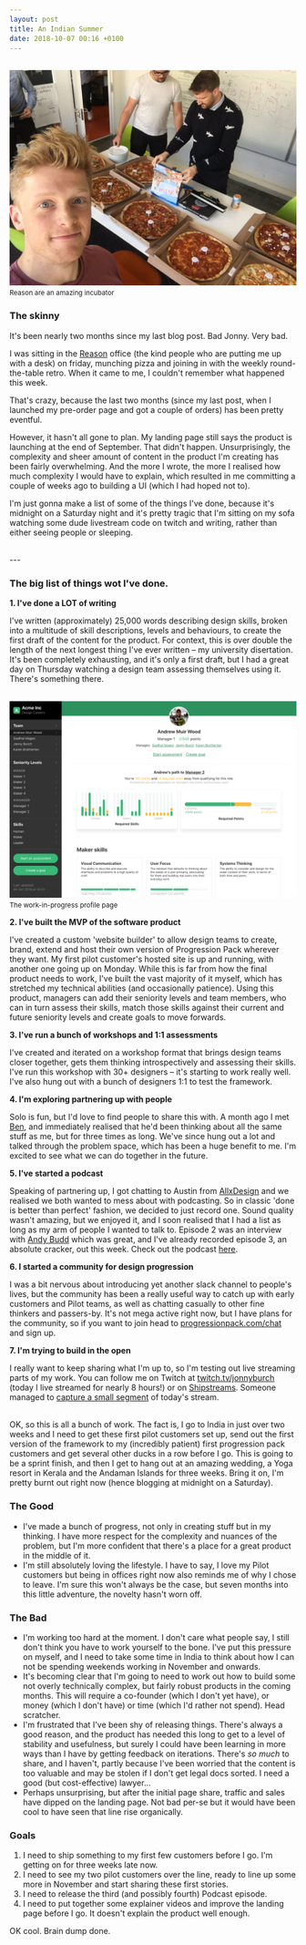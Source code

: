 ```yaml
---
layout: post
title: An Indian Summer
date: 2018-10-07 00:16 +0100
---
```


<br>
<img src="/assets/img/journal/pizza.jpg">
<br>
<small>Reason are an amazing incubator</small>


### The skinny

It's been nearly two months since my last blog post. Bad Jonny. Very bad.

I was sitting in the [Reason](https://withreason.co.uk) office (the kind people who are putting me up with a desk) on friday, munching pizza and joining in with the weekly round-the-table retro. When it came to me, I couldn't remember what happened this week.

That's crazy, because the last two months (since my last post, when I launched my pre-order page and got a couple of orders) has been pretty eventful.

However, it hasn't all gone to plan. My landing page still says the product is launching at the end of September. That didn't happen. Unsurprisingly, the complexity and sheer amount of content in the product I'm creating has been fairly overwhelming. And the more I wrote, the more I realised how much complexity I would have to explain, which resulted in me committing a couple of weeks ago to building a UI (which I had hoped not to).

I'm just gonna make a list of some of the things I've done, because it's midnight on a Saturday night and it's pretty tragic that I'm sitting on my sofa watching some dude livestream code on twitch and writing, rather than either seeing people or sleeping.

<br />
---

### The big list of things wot I've done.

**1. I've done a LOT of writing** 

I've written (approximately) 25,000 words describing design skills, broken into a multitude of skill descriptions, levels and behaviours, to create the first draft of the content for the product. For context, this is over double the length of the next longest thing I've ever written – my university disertation. It's been completely exhausting, and it's only a first draft, but I had a great day on Thursday watching a design team assessing themselves using it. There's something there.

<br>
<img src="/assets/img/journal/wip-product.png">
<br>
<small>The work-in-progress profile page</small>

**2. I've built the MVP of the software product** 

I've created a custom 'website builder' to allow design teams to create, brand, extend and host their own version of Progression Pack wherever they want. My first pilot customer's hosted site is up and running, with another one going up on Monday. While this is far from how the final product needs to work, I've built the vast majority of it myself, which has stretched my technical abilities (and occasionally patience).
Using this product, managers can add their seniority levels and team members, who can in turn assess their skills, match those skills against their current and future seniority levels and create goals to move forwards.

**3. I've run a bunch of workshops and 1:1 assessments**

I've created and iterated on a workshop format that brings design teams closer together, gets them thinking introspectively and assessing their skills. I've run this workshop with 30+ designers – it's starting to work really well. I've also hung out with a bunch of designers 1:1 to test the framework.

**4. I'm exploring partnering up with people**

Solo is fun, but I'd love to find people to share this with. A month ago I met [Ben](http://www.thedesignteam.us/), and immediately realised that he'd been thinking about all the same stuff as me, but for three times as long. We've since hung out a lot and talked through the problem space, which has been a huge benefit to me. I'm excited to see what we can do together in the future.

**5. I've started a podcast**

Speaking of partnering up, I got chatting to Austin from [AllxDesign](https://www.allxdesign.com/) and we realised we both wanted to mess about with podcasting. So in classic 'done is better than perfect' fashion, we decided to just record one.
Sound quality wasn't amazing, but we enjoyed it, and I soon realised that I had a list as long as my arm of people I wanted to talk to. 
Episode 2 was an interview with [Andy Budd](https://twitter.com/andybudd) which was great, and I've already recorded episode 3, an absolute cracker, out this week.
Check out the podcast [here](https://anchor.fm/progression-pod).

**6. I started a community for design progression**

I was a bit nervous about introducing yet another slack channel to people's lives, but the community has been a really useful way to catch up with early customers and Pilot teams, as well as chatting casually to other fine thinkers and passers-by. It's not mega active right now, but I have plans for the community, so if you want to join head to [progressionpack.com/chat](https://progressionpack.com/chat) and sign up.

**7. I'm trying to build in the open**

I really want to keep sharing what I'm up to, so I'm testing out live streaming parts of my work. You can follow me on Twitch at [twitch.tv/jonnyburch](https://twitch.tv/jonnyburch) (today I live streamed for nearly 8 hours!) or on [Shipstreams](https://shipstreams.com/jonnyburch). Someone managed to [capture a small segment](https://clips.twitch.tv/FrailQuaintShrewMVGame) of today's stream.

<br />
OK, so this is all a bunch of work. The fact is, I go to India in just over two weeks and I need to get these first pilot customers set up, send out the first version of the framework to my (incredibly patient) first progression pack customers and get several other ducks in a row before I go. This is going to be a sprint finish, and then I get to hang out at an amazing wedding, a Yoga resort in Kerala and the Andaman Islands for three weeks. Bring it on, I'm pretty burnt out right now (hence blogging at midnight on a Saturday).

### The Good

- I've made a bunch of progress, not only in creating stuff but in my thinking. I have more respect for the complexity and nuances of the problem, but I'm more confident that there's a place for a great product in the middle of it.
- I'm still absolutely loving the lifestyle. I have to say, I love my Pilot customers but being in offices right now also reminds me of why I chose to leave. I'm sure this won't always be the case, but seven months into this little adventure, the novelty hasn't worn off.

### The Bad

- I'm working too hard at the moment. I don't care what people say, I still don't think you have to work yourself to the bone. I've put this pressure on myself, and I need to take some time in India to think about how I can not be spending weekends working in November and onwards.
- It's becoming clear that I'm going to need to work out how to build some not overly technically complex, but fairly robust products in the coming months. This will require a co-founder (which I don't yet have), or money (which I don't have) or time (which I'd rather not spend). Head scratcher.
- I'm frustrated that I've been shy of releasing things. There's always a good reason, and the product has needed this long to get to a level of stability and usefulness, but surely I could have been learning in more ways than I have by getting feedback on iterations. There's _so much_ to share, and I haven't, partly because I've been worried that the content is too valuable and may be stolen if I don't get legal docs sorted. I need a good (but cost-effective) lawyer...
- Perhaps unsurprising, but after the initial page share, traffic and sales have dipped on the landing page. Not bad per-se but it would have been cool to have seen that line rise organically.

### Goals

1. I need to ship something to my first few customers before I go. I'm getting on for three weeks late now.
2. I need to see my two pilot customers over the line, ready to line up some more in November and start sharing these first stories.
3. I need to release the third (and possibly fourth) Podcast episode.
4. I need to put together some explainer videos and improve the landing page before I go. It doesn't explain the product well enough.


OK cool. Brain dump done.